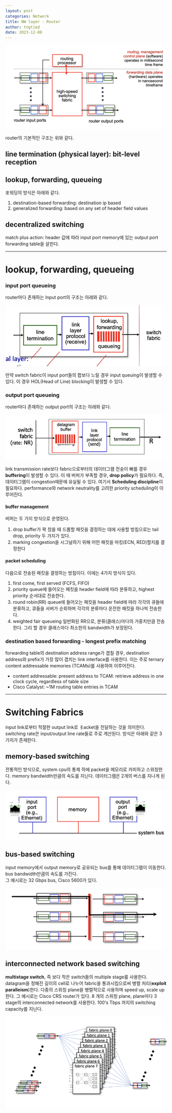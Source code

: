 ```yaml
---
layout: post
categories: Network
title: NW layer - Router
author: tngtied
date: 2023-12-08
---
```


<center><img src="/static/img/generic-router-architecture.png" alt="Generic Router Architecture" style="max-width:100%;"/></center>

router의 기본적인 구조는 위와 같다. 

## line termination (physical layer): bit-level reception
## lookup, forwarding, queueing
포워딩의 방식은 아래와 같다. 
1. destination-based forwarding: destination ip based
2. generalized forwarding: based on any set of header field values
## decentralized switching
match plus action: header 값에 따라 input port memory에 있는 output port forwarding table을 살핀다.

-----
# lookup, forwarding, queueing
### input port queueing
router마다 존재하는 Input port의 구조는 아래와 같다. 
<center><img src="/static/img/router-input-port.png" alt="Generic Router Architecture" style="max-width:100%;"/></center>

만약 switch fabric이 input port들의 합보다 느릴 경우 input queuing이 발생할 수 있다. 이 경우 HOL(Head of Line) blocking이 발생할 수 있다. 

### output port queueing
router마다 존재하는 output port의 구조는 아래와 같다. 
<center><img src="/static/img/router-output-port.png" alt="Generic Router Architecture" style="max-width:100%;"/></center>

link transmission rate보다 fabric으로부터의 데이터그램 전송이 빠를 경우 **buffering**이 발생할 수 있다. 이 때 버퍼가 부족할 경우, **drop policy**가 필요하다. 즉, 데이터그램이 congestion때문에 유실될 수 있다.
여기서 **Scheduling discipline**이 필요하다. performance와 network neutrality를 고려한 priority scheduling이 이루어진다.

#### buffer management
버퍼는 두 가지 방식으로 운영된다. 
1. drop
buffer가 꽉 찼을 때 드롭할 패킷을 결정하는 데에 사용할 방침으로는 tail drop, priority 두 가지가 있다.
2. marking
congestion을 시그널하기 위해 어떤 패킷을 마킹(ECN, RED)할지를 결정한다 

#### packet scheduling
다음으로 전송된 패킷을 결정하는 방침이다. 이에는 4가지 방식이 있다. 
1. first come, first served (FCFS, FIFO)
2. priority
queue에 들어오는 패킷을 header field에 따라 분류하고, highest priority 순서대로 전송한다. 
3. round robin(RR)
queue에 들어오는 패킷을 header field에 따라 각각의 큐들에 분류하고, 큐들을 서버가 순회하며 각각의 분류마다 온전한 패킷을 하나씩 전송한다.
4. weighted fair queueing
일반화된 RR으로, 분류(클래스)마다의 가중치만큼 전송한다. 그리 할 경우 클래스마다 최소한의 bandwidth가 보장된다.

### destination based forwarding - longest prefix matching
forwarding table의 destination address range가 겹칠 경우, destination address와 prefix가 가장 많이 겹치는 link interface를 사용한다. 
이는 주로 ternary content addressable memories (TCAMs)를 사용하여 이루어진다.
* content addressable: present address to TCAM: retrieve address in one clock cycle, regardless of table size
* Cisco Catalyst:  ~1M routing table entries in TCAM
-----
# Switching Fabrics
input link로부터 적절한 output link로 ㅔacket을 전달하는 것을 의미한다. switching rate은 input/output line rate들로 주로 계산된다.
방식은 아래와 같은 3 가지가 존재한다. 

## memory-based switching
전통적인 방식으로, system cpu의 통제 하에 packet을 메모리로 카피하고 스위칭한다. memory bandwidth만큼의 속도를 지닌다. 데이터그램은 2개의 버스를 지나게 된다.
<center><img src="/static/img/switching-memory.png" alt="switching via memory Architecture" style="max-width:100%;"/></center>

## bus-based switching
input memory에서 output memory로 공유되는 bus를 통해 데이터그램이 이동한다. bus bandwidth만큼의 속도를 가진다.  
그 예시로는 32 Gbps bus, Cisco 5600가 있다.
<center><img src="/static/img/switching-bus.png" alt="switching via Bus Architecture" style="max-width:100%;"/></center>

## interconnected network based switching
**multistage switch**, 즉 보다 작은 switch들의 multiple stage를 사용한다. datagram을 정해진 길이의 cell로 나누어 fabric을 통과시킴으로써 병렬 처리(**exploit paralleism**)한다. 다중의 스위칭 plane을 병렬적으로 사용하며 speed up, scale up 한다. 
그 예시로는 Cisco CRS router가 있다. 8 개의 스위칭 plane, plane마다 3 stage의 interconnected network를 사용한다. 100’s Tbps 까지의 switching capacity를 지닌다.
<center><img src="/static/img/switching-interconnected-nw.png" alt="switching via interconnected network Architecture" style="max-width:100%;"/></center>